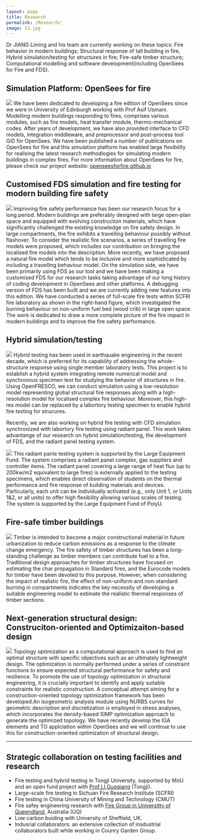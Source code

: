 ```yaml
---
layout: page
title: Research
permalink: /Research/
image: 13.jpg
---
```


Dr JIANG Liming and his team are currently working on these topics: Fire behavior in modern buildings; Structural response of tall building in fire, Hybrid simulation/testing for structures in fire; Fire-safe timber structure; Computational modelling and software development(including OpenSees for Fire and FDS).


## Simulation Platform: OpenSees for fire
![]({{site.baseurl}}/images/structfire.jpg)
We have  been  dedicated to developing a fire edition of OpenSees  since we were in University of Edinburgh working with Prof Asif Usmani. Modelling modern buildings responding to fires, comprises various modules, such as fire models, heat transfer module, thermo-mechanical codes. After years of development, we have also provided interface to CFD  models, integration middleware, and preprocessor and post-process tool  GiD for OpenSees. We have been published  a  number of publications  on OpenSees for  fire and this simulation platform has enabled large flexibility for realising the  latest research methodlogies  for simulating modern buildings in complex fires. For more information  about OpenSees for  fire, please check our project website:  [openseesforfire.github.io](http://openseesforfire.github.io/)

## Customised FDS simulation and fire testing for modern building fire safety
![]({{site.baseurl}}/images/semifire.jpg)
Improving fire safety performance has been our research focus for a  long period. Modern buildings are preferably designed with large open-plan space  and  equipped with evolving construction materials, which have significantly challenged the existing knowledge on fire safety design. In large compartments, the fire exhibits a travelling behaviour possibly without flashover. To consider the realistic fire scenarios, a series of travelling fire models were proposed, which includes our contribution on bringing  the  localised  fire  models into the description.  More recently, we have proposed a  natural fire model which tends  to be  inclusive and  more sophisticated by including a  travelling behaviour model. On the simulation side, we have been primarily using FDS as our tool and we have been making a customised FDS for our research tasks taking advantage of our long history of coding development in OpenSees and other platforms. A debugging version of FDS has been built and we are currently adding new features  into this edition. We have conducted a series of full-scale fire tests within SCFRI fire laboratory as shown in the right-hand figure, which investigated the burning behaviour on non-uniform fuel bed (wood crib) in large open space. The work is dedicated to draw a more complete picture of the fire impact in modern buildings and to improve the fire safety performance.


## Hybrid simulation/testing
![]({{site.baseurl}}/images/hybrid.jpg)
Hybrid testing has been used in earthquake engineering in the recent decade, which is preferred for its capability of addressing the whole-structure response using single member laboratory tests. This project is to establish a hybrid system integrating remote numerical model and synchronous specimen test for studying the behavior of structures in fire. Using OpenFRESCO,  we  can conduct simulation using a low-resolution model representing global structural fire responses along with a high-resolution model for localised complex fire behaviour. Moreover, this high-res model can be replaced by a labortory testing specimen to enable hybrid fire testing for strucures. 

Recently, we are also working on hybrid fire testing with CFD simulation synchronized with labortory fire testing using radiant panel. This work takes advantange of our research on hybrid simulation/testing, the development of FDS, and the radiant panel testing system.

![]({{site.baseurl}}/images/Panel.jpg)
This radiant panle testing system is supported by the Large Equipment Fund. The system comprises a radiant panel complex, gas suppliers and controller items. The radiant panel covering a large range of heat flux (up to 200kw/m2 equivalent to large fires) is externally applied to the testing specimens, which enables direct observation of students on the thermal performance and fire response of building materials and devices. Particularly, each unit can be individually activated (e.g., only Unit 1, or Units 1&2, or all units) to offer high flexibility allowing various scales of testing. The system is supported by the Large Equipment Fund of PolyU.

## Fire-safe timber buildings
![]({{site.baseurl}}/images/timber.jpg)
Timber is intended to become a major constructional material in future urbanization to reduce carbon emissions as a response to the climate change emergency. The fire safety of timber structures has been a long-standing challenge as timber members can contribute fuel to a fire. Traditional design approaches for timber structures have focused on estimating the char propagation in Standard fires, and the Eurocode models for timber have been devoted to this purpose. However, when considering the impact of realistic fire, the effect of non-uniform and non-standard burning in compartments indicates the key necessity of developing a suitable engineering model to estimate the realistic thermal responses of timber sections. 

## Next-generation  structural design: Construciton-oriented and Optimizaiton-based  design
![]({{site.baseurl}}/images/IGAsim.jpg)
Topology optimization as a computational approach is used to find an optimal structure with specific objectives such as an ultimately lightweight design. The optimization is normally performed under a series of constraint functions to ensure expected structural performance for safety and resilience. To promote the use of topology optimization in structural engineering, it is crucially important to identify and apply suitable constraints for realistic construction. A conceptual attempt aiming for a construction-oriented topology optimization framework has been developed.An isogeometric analysis module using NURBS curves for geometric description and discretization is employed in stress analyses, which incorporates the density-based SIMP optimization approach to generate the optimized topology. We have recently develop the IGA elements and TO applciation within OpenSees and we will continue to use this for construction-oriented optimization of structural design.


***
## Strategic collaboration on testing facilities and research
* Fire testing and hybrid testing in Tongji University, supported by MoU and an open fund project with [Prof LI Guoqiang](http://steelpro.net/Default.aspx) (Tongji).
* Large-scale fire testing in Sichuan Fire Research Institute (SCFRI)
* Fire testing in China University of Mining and Technology (CMUT)
* FIre safey engineering research with [Fire Group in Universitty of Queendland](https://civil.uq.edu.au/research/fire-safety-engineering), Australia (UQ)
* Low carbon buiding with University of Sheffield, UK.
* Indusrial collaborators: an extensive collection  of insdustrial collaborators built while working in Counry Garden Group.